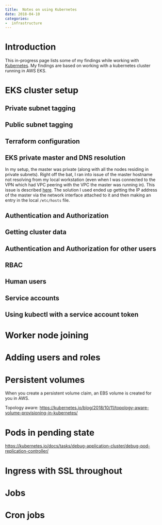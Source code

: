 ```yaml
---
title:  Notes on using Kubernetes
date: 2018-04-10
categories:
-  infrastructure
---
```


# Introduction

This in-progress page lists some of my findings while working with [Kubernetes](https://kubernetes.io/). My findings are
based on working with a kubernetes cluster running in AWS EKS.

# EKS cluster setup

## Private subnet tagging

## Public subnet tagging

## Terraform configuration

## EKS private master and DNS resolution

In my setup, the master was private (along with all the nodes residing in private subnets). Right off the bat, 
I ran into issue of the master  hostname not resolving from my local workstation (even when I was connected to 
the VPN which had VPC peering with the VPC the master was running in). This issue is described 
[here](https://github.com/aws/containers-roadmap/issues/221). The solution I used ended up getting the IP 
address of the master via the network interface attached to it and then making an entry in the local `/etc/hosts` file.


## Authentication and Authorization

## Getting cluster data

## Authentication and Authorization for other users

## RBAC

## Human users

## Service accounts

## Using kubectl with a service account token


# Worker node joining

# Adding users and roles

# Persistent volumes

When you create a persistent volume claim, an EBS volume is created for you in AWS. 

Topology aware: https://kubernetes.io/blog/2018/10/11/topology-aware-volume-provisioning-in-kubernetes/

# Pods in pending state

https://kubernetes.io/docs/tasks/debug-application-cluster/debug-pod-replication-controller/

# Ingress with SSL throughout

# Jobs

# Cron jobs

